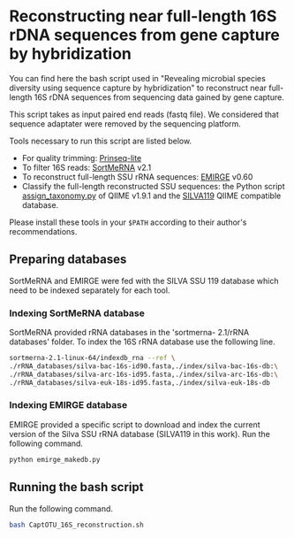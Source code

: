 # Reconstructing near full-length 16S rDNA sequences from gene capture by hybridization

You can find here the bash script used in "Revealing microbial species diversity using sequence capture by hybridization" to reconstruct near full-length 16S rDNA sequences from sequencing data gained by gene capture.

This script takes as input paired end reads (fastq file). We considered that sequence adaptater were removed by the sequencing platform.

Tools necessary to run this script are listed below.
- For quality trimming: <a class="reference external" href="https://github.com/uwb-linux/prinseq" target="_blank" rel="noopener noreferrer">Prinseq-lite</a>
- To filter 16S reads: <a class="reference external" href="https://bioinfo.lifl.fr/RNA/sortmerna/" target="_blank" rel="noopener noreferrer">SortMeRNA</a> v2.1
- To reconstruct full-length SSU rRNA sequences: <a class="reference external" href="https://github.com/csmiller/EMIRGE" target="_blank" rel="noopener noreferrer">EMIRGE</a> v0.60
- Classify the full-length reconstructed SSU sequences: the Python script <a class="reference external" href="http://qiime.org/scripts/assign_taxonomy.html" target="_blank" rel="noopener noreferrer">assign_taxonomy.py</a> of QIIME v1.9.1 and the <a class="reference external" href="https://www.arb-silva.de/download/archive/qiime" target="_blank" rel="noopener noreferrer">SILVA119</a> QIIME compatible database.

 Please install these tools in your ```$PATH``` according to their author's recommendations.
## Preparing databases

SortMeRNA and EMIRGE were fed with the SILVA SSU 119 database which need to be indexed separately for each tool.

### Indexing SortMeRNA database

SortMeRNA provided rRNA databases in the 'sortmerna- 2.1/rRNA databases' folder.
To index the 16S rRNA database use the following line.

```bash
sortmerna-2.1-linux-64/indexdb_rna --ref \
./rRNA_databases/silva-bac-16s-id90.fasta,./index/silva-bac-16s-db:\
./rRNA_databases/silva-arc-16s-id95.fasta,./index/silva-arc-16s-db:\
./rRNA_databases/silva-euk-18s-id95.fasta,./index/silva-euk-18s-db
```

### Indexing EMIRGE database

EMIRGE provided a specific script to download and index the current version of the Silva SSU rRNA database (SILVA119 in this work).
Run the following command.

```bash
python emirge_makedb.py
```

## Running the bash script

Run the following command.

```bash
bash CaptOTU_16S_reconstruction.sh
```

